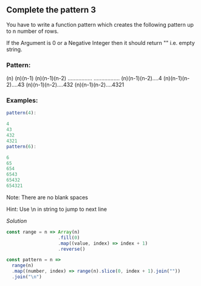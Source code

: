 ## Complete the pattern 3

You have to write a function pattern which creates the following pattern up to n number of rows.

If the Argument is 0 or a Negative Integer then it should return "" i.e. empty string.

### Pattern:

(n)
(n)(n-1)
(n)(n-1)(n-2)
................
.................
(n)(n-1)(n-2)....4
(n)(n-1)(n-2)....43
(n)(n-1)(n-2)....432
(n)(n-1)(n-2)....4321

### Examples:
```javascript
pattern(4):

4
43
432
4321
pattern(6):

6
65
654
6543
65432
654321
```

Note: There are no blank spaces

Hint: Use \n in string to jump to next line

*Solution*
```javascript
const range = n => Array(n)
                   .fill(0)
                   .map((value, index) => index + 1)
                   .reverse()

const pattern = n =>
  range(n)
  .map((number, index) => range(n).slice(0, index + 1).join(""))
  .join("\n")
```
